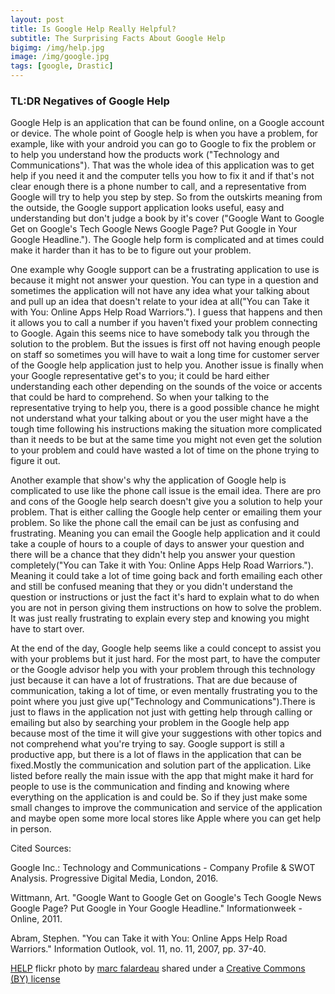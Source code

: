 ```yaml
---
layout: post
title: Is Google Help Really Helpful?
subtitle: The Surprising Facts About Google Help
bigimg: /img/help.jpg
image: /img/google.jpg
tags: [google, Drastic]
---
```



### TL:DR Negatives of Google Help

Google Help is an application that can be found online, on a Google account or device.
The whole point of Google help is when you have a problem, for example, like with your
android you can go to Google to fix the problem or to help you understand how the products work ("Technology and Communications"). That was the whole idea of this application was to get help if you need it and the computer tells you how to fix it and if that's not clear enough there is a phone number to call, and a representative from Google will try to help you step by step. So from the outskirts meaning from the outside, the Google support application looks useful, easy and understanding but don't judge a book by it's cover ("Google Want to Google Get on Google's Tech Google News Google Page? Put Google in Your Google Headline."). The Google help form is complicated and at times could make it harder than it has to be to figure out your problem.

  One example why Google support can be a frustrating application to use is because it might not answer your question. You can type in a question and sometimes the application
will not have any idea what your talking about and pull up an idea that doesn't relate to your idea at all("You can Take it with You: Online Apps Help Road Warriors."). I guess that happens and then it allows you to call a number if you haven't fixed your problem connecting to Google. Again this seems nice to have somebody talk you through the solution to the problem. But the issues is first off not having enough people on staff so sometimes you will have to wait a long time for customer server of the Google help application just to help you. Another issue is finally when your Google representative get's to you; it could be hard either understanding each other depending on the sounds of the voice or accents that could be hard to comprehend. So when your talking to the representative trying to help you, there is a good possible chance he might not understand what your talking about or you the user might have a the tough time following his instructions making the situation more complicated than it needs to be but at the same time you might not even get the solution to your problem and could have wasted a lot of time on the phone trying to figure it out.

  Another example that show's why the application of Google help is complicated to use
like the phone call issue is the email idea. There are pro and cons of the Google help search doesn't give you a solution to help your problem. That is either calling the Google help center or emailing them your problem. So like the phone call the email
can be just as confusing and frustrating. Meaning you can email the Google help application and it could take a couple of hours to a couple of days to answer your
question and there will be a chance that they didn't help you answer your question completely("You can Take it with You: Online Apps Help Road Warriors."). Meaning it could take a lot of time going back and forth emailing each other
and still be confused meaning that they or you didn't understand the question or instructions or just the fact it's hard to explain what to do when you are not in person
giving them instructions on how to solve the problem. It was just really frustrating to explain every step and knowing you might have to start over.

  At the end of the day, Google help seems like a could concept to assist you with your
problems but it just hard. For the most part, to have the computer or the Google advisor
help you with your problem through this technology just because it can have a lot
of frustrations. That are due because of communication, taking a lot of time, or even
mentally frustrating you to the point where you just give up("Technology and Communications").There is just to flaws in the application not just with getting help through calling or emailing but also by searching your problem in the Google help app because most of the time it will give your suggestions with other topics and not comprehend what you're trying to say. Google support is still a productive app, but there is a lot of flaws in the application that can be fixed.Mostly the communication and solution part of the application. Like listed before really the main issue with the app that might make it hard for people to use is the communication and finding and knowing where everything on the application is and could be. So if they just make some small changes to improve the communication and service of the application and maybe open some more local stores like Apple where you can get help in person.

Cited Sources:

Google Inc.: Technology and Communications - Company Profile & SWOT Analysis. Progressive Digital Media, London, 2016.

Wittmann, Art. "Google Want to Google Get on Google's Tech Google News Google Page? Put Google in Your Google Headline." Informationweek - Online, 2011.

Abram, Stephen. "You can Take it with You: Online Apps Help Road Warriors." Information Outlook, vol. 11, no. 11, 2007, pp. 37-40.











<a title="HELP" href="https://flickr.com/photos/49889874@N05/5645164344">HELP</a> flickr photo by <a href="https://flickr.com/people/49889874@N05">marc falardeau</a> shared under a <a href="https://creativecommons.org/licenses/by/2.0/">Creative Commons (BY) license</a> </small>

